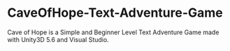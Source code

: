 # CaveOfHope-Text-Adventure-Game
Cave of Hope is a Simple and Beginner Level Text Adventure Game made with Unity3D 5.6 and Visual Studio. 
